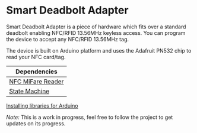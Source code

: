 # Smart Deadbolt Adapter
Smart Deadbolt Adapter is a piece of hardware which fits over a standard deadbolt enabling NFC/RFID 13.56MHz keyless access. You can program the device to accept any NFC/RFID 13.56MHz tag.

The device is built on Arduino platform and uses the Adafruit PN532 chip to read your NFC card/tag.

Dependencies |
------------ |
[NFC MiFare Reader](https://github.com/mcvangelder/arduino-libraries/tree/develop/NFC-MiFareReader)|
[State Machine](https://github.com/mcvangelder/arduino-libraries/tree/develop/StateMachine)|

[Installing libraries for Arduino](http://www.arduino.cc/en/Guide/Libraries)


_Note:_
This is a work in progress, feel free to follow the project to get updates on its progress.
